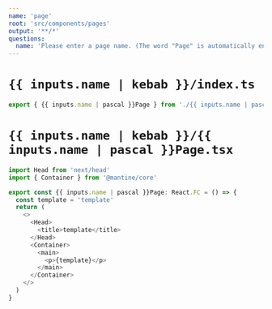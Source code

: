 ```yaml
---
name: 'page'
root: 'src/components/pages'
output: '**/*'
questions:
  name: 'Please enter a page name. (The word "Page" is automatically entered)'
---
```


# `{{ inputs.name | kebab }}/index.ts`

```typescript
export { {{ inputs.name | pascal }}Page } from './{{ inputs.name | pascal }}Page'
```

# `{{ inputs.name | kebab }}/{{ inputs.name | pascal }}Page.tsx`

```typescript
import Head from 'next/head'
import { Container } from '@mantine/core'

export const {{ inputs.name | pascal }}Page: React.FC = () => {
  const template = 'template'
  return (
    <>
      <Head>
        <title>template</title>
      </Head>
      <Container>
        <main>
          <p>{template}</p>
        </main>
      </Container>
    </>
  )
}

```
